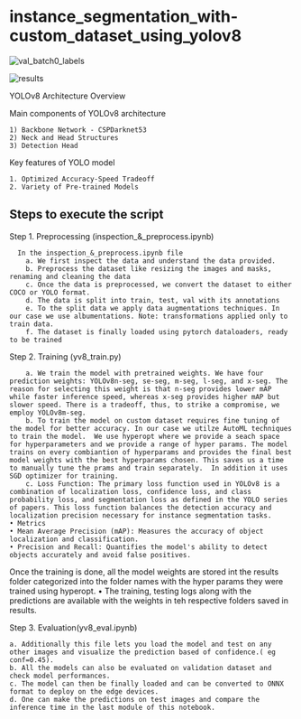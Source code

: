 # instance_segmentation_with-custom_dataset_using_yolov8

![val_batch0_labels](https://github.com/user-attachments/assets/57df06b9-dff9-4e87-8d2b-30c2bfa3a017)

![results](https://github.com/user-attachments/assets/b4574581-74bf-40ea-a892-406f95db68ac)

YOLOv8 Architecture Overview

Main components of YOLOv8 architecture

    1) Backbone Network - CSPDarknet53
    2) Neck and Head Structures
    3) Detection Head
    
Key features of YOLO model

    1. Optimized Accuracy-Speed Tradeoff
    2. Variety of Pre-trained Models
## Steps to execute the script
Step 1. Preprocessing (inspection_&_preprocess.ipynb)
          
      In the inspection_&_preprocess.ipynb file
        a. We first inspect the data and understand the data provided.
        b. Preprocess the dataset like resizing the images and masks, renaming and cleaning the data
        c. Once the data is preprocessed, we convert the dataset to either COCO or YOLO format.
        d. The data is split into train, test, val with its annotations
        e. To the split data we apply data augmentations techniques. In our case we use albumentations. Note: transformations applied only to train data.
        f. The dataset is finally loaded using pytorch dataloaders, ready to be trained

Step 2. Training (yv8_train.py)

        a. We train the model with pretrained weights. We have four prediction weights: YOLOv8n-seg, se-seg, m-seg, l-seg, and x-seg. The reason for selecting this weight is that n-seg provides lower mAP while faster inference speed, whereas x-seg provides higher mAP but slower speed. There is a tradeoff, thus, to strike a compromise, we employ YOLOv8m-seg.
        b. To train the model on custom dataset requires fine tuning of the model for better accuracy. In our case we utilze AutoML techniques to train the model.  We use hyperopt where we provide a seach space for hyperparameters and we provide a range of hyper params. The model trains on every combiantion of hyperparams and provides the final best model weights with the best hyperparams chosen. This saves us a time to manually tune the prams and train separately.  In addition it uses SGD optimizer for training.
        c. Loss Function: The primary loss function used in YOLOv8 is a combination of localization loss, confidence loss, and class probability loss, and segmentation loss as defined in the YOLO series of papers. This loss function balances the detection accuracy and localization precision necessary for instance segmentation tasks.
    • Metrics
    • Mean Average Precision (mAP): Measures the accuracy of object localization and classification.
    • Precision and Recall: Quantifies the model's ability to detect objects accurately and avoid false positives.
    
Once the training is done, all the model weights are stored int the results folder categorized into the folder names with the hyper params they were trained using hyperopt.
• The training, testing logs along with the predictions are available with the weights in teh respective folders saved in results.
    
Step 3. Evaluation(yv8_eval.ipynb)

    a. Additionally this file lets you load the model and test on any other images and visualize the prediction based of confidence.( eg conf=0.45).
    b. All the models can also be evaluated on validation dataset and check model performances.
    c. The model can then be finally loaded and can be converted to ONNX format to deploy on the edge devices.
    d. One can make the predictions on test images and compare the inference time in the last module of this notebook.





